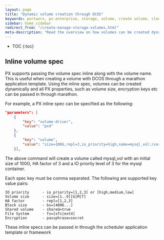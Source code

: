 ```yaml
---
layout: page
title: "Dynamic volume creation through DCOS"
keywords: portworx, px-enterprise, storage, volume, create volume, clone volume, inline, dynamic volumes
sidebar: home_sidebar
redirect_from: "/create-manage-storage-volumes.html"
meta-description: "Read the overview on how volumes can be created dynamically through DCOS. Gain a better understanding of dynamic volumes here!"
---
```


* TOC
{:toc}

## Inline volume spec
PX supports passing the volume spec inline along with the volume name.  This is useful when creating a volume with DCOS through a marathon application template.  Using the inline spec, volumes can be created dynamically and all PX properties, such as volume size, encryption keys etc can be passed in through marathon.

For example, a PX inline spec can be specified as the following:

```json
"parameters": [
	{
		"key": "volume-driver",
		"value": "pxd"
	},
	{
		"key": "volume",
		"value": "size=100G,repl=3,io_priority=high,name=mysql_vol:/var/lib/mysql"
	}],
```

The above command will create a volume called mysql_vol with an initial size of 100G, HA factor of 3 and a IO priority level of 3 for the mysql container.

Each spec key must be comma separated.  The following are supported key value pairs:

```
IO priority      - io_priority=[1,2,3] or [high,medium,low]
Volume size      - size=[1..9][G|M|T]
HA factor        - repl=[1,2,3]
Block size       - bs=[4096...]
Shared volume    - shared=true
File System      - fs=[xfs|ext4]
Encryption       - passphrase=secret
```

These inline specs can be passed in through the scheduler application template or framework
